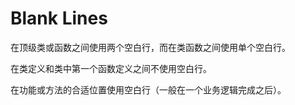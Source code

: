 # Blank Lines

在顶级类或函数之间使用两个空白行，而在类函数之间使用单个空白行。

在类定义和类中第一个函数定义之间不使用空白行。

在功能或方法的合适位置使用空白行（一般在一个业务逻辑完成之后）。
